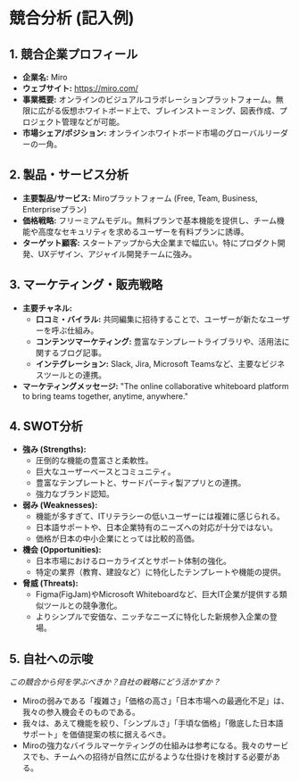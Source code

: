 # 競合分析 (記入例)

## 1. 競合企業プロフィール
- **企業名:** Miro
- **ウェブサイト:** https://miro.com/
- **事業概要:** オンラインのビジュアルコラボレーションプラットフォーム。無限に広がる仮想ホワイトボード上で、ブレインストーミング、図表作成、プロジェクト管理などが可能。
- **市場シェア/ポジション:** オンラインホワイトボード市場のグローバルリーダーの一角。

## 2. 製品・サービス分析
- **主要製品/サービス:** Miroプラットフォーム (Free, Team, Business, Enterpriseプラン)
- **価格戦略:** フリーミアムモデル。無料プランで基本機能を提供し、チーム機能や高度なセキュリティを求めるユーザーを有料プランに誘導。
- **ターゲット顧客:** スタートアップから大企業まで幅広い。特にプロダクト開発、UXデザイン、アジャイル開発チームに強み。

## 3. マーケティング・販売戦略
- **主要チャネル:**
  - **口コミ・バイラル:** 共同編集に招待することで、ユーザーが新たなユーザーを呼ぶ仕組み。
  - **コンテンツマーケティング:** 豊富なテンプレートライブラリや、活用法に関するブログ記事。
  - **インテグレーション:** Slack, Jira, Microsoft Teamsなど、主要なビジネスツールとの連携。
- **マーケティングメッセージ:** "The online collaborative whiteboard platform to bring teams together, anytime, anywhere."

## 4. SWOT分析
- **強み (Strengths):**
  - 圧倒的な機能の豊富さと柔軟性。
  - 巨大なユーザーベースとコミュニティ。
  - 豊富なテンプレートと、サードパーティ製アプリとの連携。
  - 強力なブランド認知。
- **弱み (Weaknesses):**
  - 機能が多すぎて、ITリテラシーの低いユーザーには複雑に感じられる。
  - 日本語サポートや、日本企業特有のニーズへの対応が十分ではない。
  - 価格が日本の中小企業にとっては比較的高価。
- **機会 (Opportunities):**
  - 日本市場におけるローカライズとサポート体制の強化。
  - 特定の業界（教育、建設など）に特化したテンプレートや機能の提供。
- **脅威 (Threats):**
  - Figma(FigJam)やMicrosoft Whiteboardなど、巨大IT企業が提供する類似ツールとの競争激化。
  - よりシンプルで安価な、ニッチなニーズに特化した新規参入企業の登場。

## 5. 自社への示唆
*この競合から何を学ぶべきか？自社の戦略にどう活かすか？*
- Miroの弱みである「複雑さ」「価格の高さ」「日本市場への最適化不足」は、我々の参入機会そのものである。
- 我々は、あえて機能を絞り、「シンプルさ」「手頃な価格」「徹底した日本語サポート」を価値提案の核に据えるべき。
- Miroの強力なバイラルマーケティングの仕組みは参考になる。我々のサービスでも、チームへの招待が自然に広がるような仕掛けを検討する必要がある。
